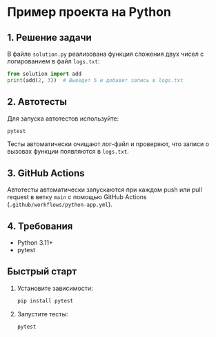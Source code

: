 # Пример проекта на Python

## 1. Решение задачи

В файле `solution.py` реализована функция сложения двух чисел с логированием в файл `logs.txt`:
```python
from solution import add
print(add(2, 3))  # Выведет 5 и добавит запись в logs.txt
```

## 2. Автотесты

Для запуска автотестов используйте:
```bash
pytest
```
Тесты автоматически очищают лог-файл и проверяют, что записи о вызовах функции появляются в `logs.txt`.

## 3. GitHub Actions

Автотесты автоматически запускаются при каждом push или pull request в ветку `main` с помощью GitHub Actions (`.github/workflows/python-app.yml`).

## 4. Требования
- Python 3.11+
- pytest

## Быстрый старт
1. Установите зависимости:
   ```bash
   pip install pytest
   ```
2. Запустите тесты:
   ```bash
   pytest
   ``` 